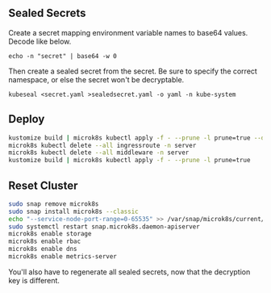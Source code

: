 ## Sealed Secrets

Create a secret mapping environment variable names to base64 values. Decode like below.

`echo -n "secret" | base64 -w 0`

Then create a sealed secret from the secret. Be sure to specify the correct namespace, or else the secret won't be decryptable.

`kubeseal <secret.yaml >sealedsecret.yaml -o yaml -n kube-system`

## Deploy

```bash
kustomize build | microk8s kubectl apply -f - --prune -l prune=true --dry-run=client
microk8s kubectl delete --all ingressroute -n server
microk8s kubectl delete --all middleware -n server
kustomize build | microk8s kubectl apply -f - --prune -l prune=true
```

## Reset Cluster

```bash
sudo snap remove microk8s
sudo snap install microk8s --classic
echo "--service-node-port-range=0-65535" >> /var/snap/microk8s/current/args/kube-apiserver
sudo systemctl restart snap.microk8s.daemon-apiserver
microk8s enable storage
microk8s enable rbac
microk8s enable dns
microk8s enable metrics-server
```

You'll also have to regenerate all sealed secrets, now that the decryption key is different.
